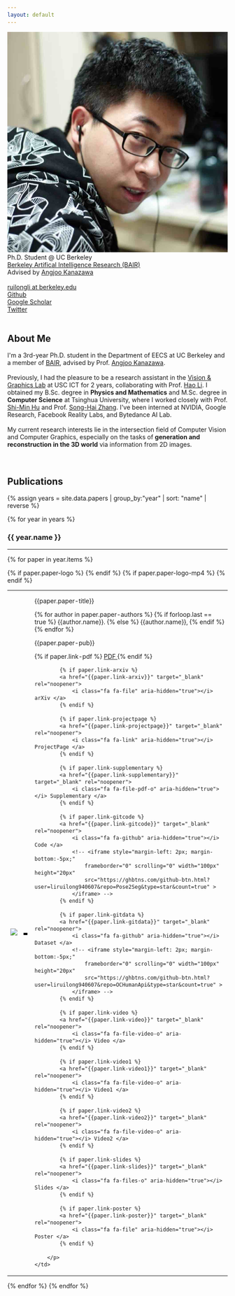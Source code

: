 ```yaml
---
layout: default
---
```


<tr>
    <td><img class="profile-picture" src="files/photo.jpg"></td>
    <td><div class="profile-doc">
		Ph.D. Student @ UC Berkeley<br> 
		<a href="{{site.webs.BAIR}}" target="_blank" rel="noopener">Berkeley Artifical Intelligence Research (BAIR)</a> <br>
		Advised by <a href="{{site.webs.Angjoo_Kanazawa}}" target="_blank" rel="noopener">Angjoo Kanazawa</a><br> 
		<br> 
		<a href="mailto:ruilongl@usc.edu">
			<i class="fa fa-envelope" aria-hidden="true"></i> ruilongli at berkeley.edu </a> <br> 
		<a href="https://github.com/liruilong940607">
			<i class="fa fa-github" aria-hidden="true"></i> Github </a> <br> 
		<a href="https://scholar.google.com/citations?user=Pz8G-koAAAAJ&hl=en">
			<i class="fa fa-google" aria-hidden="true"></i> Google Scholar </a> <br> 
		<!-- <a href="https://www.linkedin.com/in/ruilong-li-26b577172/">
			<i class="fa fa-linkedin" aria-hidden="true"></i> LinkedIn </a> <br>  -->
		<a href="https://twitter.com/ruilong_li">
			<i class="fa fa-twitter" aria-hidden="true"></i> Twitter </a> <br> 
	</div></td>
</tr>


<br> 


## About Me

<p>
I'm a 3rd-year Ph.D. student in the Department of EECS at UC Berkeley and a member of <a href="{{site.webs.BAIR}}" target="_blank" rel="noopener">BAIR</a>, advised by Prof. <a href="{{site.webs.Angjoo_Kanazawa}}" target="_blank" rel="noopener">Angjoo Kanazawa</a>. 
<br> <br> 
Previously, I had the pleasure to be a research assistant in the <a href="{{site.webs.VGL}}" target="_blank" rel="noopener">Vision &amp; Graphics Lab</a> at USC ICT for 2 years, collaborating with Prof. <a href="{{site.webs.Hao_Li}}" target="_blank" rel="noopener">Hao Li</a>. I obtained my B.Sc. degree in <b>Physics and Mathematics</b> and M.Sc. degree in <b>Computer Science</b> at Tsinghua University, where I worked closely with Prof.  <a href="{{site.webs.Shi-Min_Hu}}" target="_blank" rel="noopener">Shi-Min Hu</a> and Prof. <a href="{{site.webs.Song-Hai_Zhang}}" target="_blank" rel="noopener">Song-Hai Zhang</a>. I've been interned at NVIDIA, Google Research, Facebook Reality Labs, and Bytedance AI Lab.
<br> <br> 
My current research interests lie in the intersection field of Computer Vision and Computer Graphics, especially on the tasks of <b>generation and reconstruction in the 3D world</b> via information from 2D images. 
<br> <br> 

<br>
</p>

## Publications

{% assign years = site.data.papers | group_by:"year" | sort: "name" | reverse %}

{% for year in years %}

### {{ year.name }}	
---

{% for paper in year.items %}
<table class="paper-list">
  <tr>
  	{% if paper.paper-logo %}
    <td><img class="paper-logo" src="{{paper.paper-logo}}"></td>
	{% endif %}
	{% if paper.paper-logo-mp4 %}
    <td>
		<div class="paper-logo">
		<video width="80%" height="80%" muted autoplay loop>
			<source src="{{paper.paper-logo-mp4}}" type="video/mp4">
			Your browser does not support the video tag.
		</video>
		</div>
	</td>
	{% endif %}
    <td>
		<p class="paper-title">{{paper.paper-title}}</p>  
		<p class="paper-authors">
			{% for author in paper.paper-authors %}
				{% if forloop.last == true %}
					{{author.name}}.
				{% else %}
					{{author.name}},
				{% endif %}
			{% endfor %}
		</p>
		<p class="paper-pub">{{paper.paper-pub}}</p>
		<p class="paper-links">
			{% if paper.link-pdf %}
			<a href="{{paper.link-pdf}}" target="_blank" rel="noopener">
				<i class="fa fa-file-pdf-o" aria-hidden="true"></i> PDF </a>
			{% endif %}

			{% if paper.link-arxiv %}
			<a href="{{paper.link-arxiv}}" target="_blank" rel="noopener">
				<i class="fa fa-file" aria-hidden="true"></i> arXiv </a> 
			{% endif %}

			{% if paper.link-projectpage %}
			<a href="{{paper.link-projectpage}}" target="_blank" rel="noopener">
				<i class="fa fa-link" aria-hidden="true"></i> ProjectPage </a>  
			{% endif %}

			{% if paper.link-supplementary %}
			<a href="{{paper.link-supplementary}}" target="_blank" rel="noopener">
				<i class="fa fa-file-pdf-o" aria-hidden="true"></i> Supplementary </a>  
			{% endif %}

			{% if paper.link-gitcode %}
			<a href="{{paper.link-gitcode}}" target="_blank" rel="noopener">
				<i class="fa fa-github" aria-hidden="true"></i> Code </a>  
				<!-- <iframe style="margin-left: 2px; margin-bottom:-5px;" 
					frameborder="0" scrolling="0" width="100px" height="20px"
	                src="https://ghbtns.com/github-btn.html?user=liruilong940607&repo=Pose2Seg&type=star&count=true" >
	        	</iframe> -->
	        {% endif %}

	        {% if paper.link-gitdata %}
			<a href="{{paper.link-gitdata}}" target="_blank" rel="noopener">
				<i class="fa fa-github" aria-hidden="true"></i> Dataset </a> 
				<!-- <iframe style="margin-left: 2px; margin-bottom:-5px;" 
					frameborder="0" scrolling="0" width="100px" height="20px"
	                src="https://ghbtns.com/github-btn.html?user=liruilong940607&repo=OCHumanApi&type=star&count=true" >
	        	</iframe> -->
	        {% endif %}

	        {% if paper.link-video %}
	        <a href="{{paper.link-video}}" target="_blank" rel="noopener">
				<i class="fa fa-file-video-o" aria-hidden="true"></i> Video </a> 
			{% endif %}

			{% if paper.link-video1 %}
	        <a href="{{paper.link-video1}}" target="_blank" rel="noopener">
				<i class="fa fa-file-video-o" aria-hidden="true"></i> Video1 </a> 
			{% endif %}

			{% if paper.link-video2 %}
	        <a href="{{paper.link-video2}}" target="_blank" rel="noopener">
				<i class="fa fa-file-video-o" aria-hidden="true"></i> Video2 </a> 
			{% endif %}

			{% if paper.link-slides %}
	        <a href="{{paper.link-slides}}" target="_blank" rel="noopener">
				<i class="fa fa-files-o" aria-hidden="true"></i> Slides </a> 
			{% endif %}

			{% if paper.link-poster %}
	        <a href="{{paper.link-poster}}" target="_blank" rel="noopener">
				<i class="fa fa-file" aria-hidden="true"></i> Poster </a> 
			{% endif %}

		</p>
	</td>
  </tr>
</table>
{% endfor %}
{% endfor %}

<!-- See [full publication list](full_pubs.html). -->



